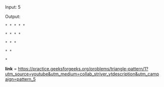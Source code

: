 Input: 5

Output:
```
* * * * *

* * * * 

* * * 

* *  

* 
```
**link** = https://practice.geeksforgeeks.org/problems/triangle-pattern/1?utm_source=youtube&utm_medium=collab_striver_ytdescription&utm_campaign=pattern_5